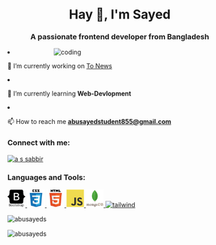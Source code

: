 <h1 align="center">Hay 👋, I'm Sayed</h1>
<h3 align="center">A passionate frontend developer from Bangladesh</h3>
<img align ="right" alt ="coding" width ="400" src="[https://dribbble.com/shots/4502924-Python-developer-animation](https://media.licdn.com/dms/image/D4D16AQEdjBHOEpEV0Q/profile-displaybackgroundimage-shrink_350_1400/0/1687437977640?e=1698278400&v=beta&t=w5S1wQRPR7YfBjzQsea0A2setp6LzXd4gAd5pcdUEQ8)"
"

- 🔭 I’m currently working on [To News](https://golden-starlight-8a9c0a.netlify.app/)

- 🌱 I’m currently learning **Web-Devlopment**

- 📫 How to reach me **abusayedstudent855@gmail.com**

<h3 align="left">Connect with me:</h3>
<p align="left">
<a href="https://fb.com/a s sabbir" target="blank"><img align="center" src="https://raw.githubusercontent.com/rahuldkjain/github-profile-readme-generator/master/src/images/icons/Social/facebook.svg" alt="a s sabbir" height="30" width="40" /></a>
</p>

<h3 align="left">Languages and Tools:</h3>
<p align="left"> <a href="https://getbootstrap.com" target="_blank" rel="noreferrer"> <img src="https://raw.githubusercontent.com/devicons/devicon/master/icons/bootstrap/bootstrap-plain-wordmark.svg" alt="bootstrap" width="40" height="40"/> </a> <a href="https://www.w3schools.com/css/" target="_blank" rel="noreferrer"> <img src="https://raw.githubusercontent.com/devicons/devicon/master/icons/css3/css3-original-wordmark.svg" alt="css3" width="40" height="40"/> </a> <a href="https://www.w3.org/html/" target="_blank" rel="noreferrer"> <img src="https://raw.githubusercontent.com/devicons/devicon/master/icons/html5/html5-original-wordmark.svg" alt="html5" width="40" height="40"/> </a> <a href="https://developer.mozilla.org/en-US/docs/Web/JavaScript" target="_blank" rel="noreferrer"> <img src="https://raw.githubusercontent.com/devicons/devicon/master/icons/javascript/javascript-original.svg" alt="javascript" width="40" height="40"/> </a> <a href="https://www.mongodb.com/" target="_blank" rel="noreferrer"> <img src="https://raw.githubusercontent.com/devicons/devicon/master/icons/mongodb/mongodb-original-wordmark.svg" alt="mongodb" width="40" height="40"/> </a> <a href="https://tailwindcss.com/" target="_blank" rel="noreferrer"> <img src="https://www.vectorlogo.zone/logos/tailwindcss/tailwindcss-icon.svg" alt="tailwind" width="40" height="40"/> </a> </p>

<p><img align="center" src="https://github-readme-stats.vercel.app/api/top-langs?username=abusayeds&show_icons=true&locale=en&layout=compact" alt="abusayeds" /></p>

<p><img align="center" src="https://github-readme-streak-stats.herokuapp.com/?user=abusayeds&" alt="abusayeds" /></p>


